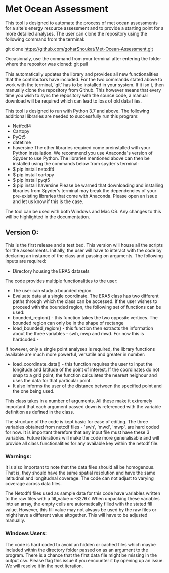 # Met Ocean Assessment 
This tool is designed to automate the process of met ocean assessments for a site's energy resource assessment and to provide a starting point for a more detailed analyses. The user can clone the repository using the following command from the terminal: 

git clone https://github.com/goharShoukat/Met-Ocean-Assessment.git

Occasionaly, use the command from your terminal after entering the folder where the repositor was cloned:
git pull

This automatically updates the library and provides all new functionalities that the contributors have included. For the two commands stated above to work with the terminal, 'git' has to be installed in your system. If it isn't, then manually clone the repository from Github. This however means that every time you wish to sync the repository with the source code, a manual download will be required which can lead to loss of old data files.  

This tool is designed to run with Python 3.7 and above. The following additional  libraries are needed to successfully run this program:
- Netfcdf4
- Cartopy
- PyQt5
- datetime
- haversine
The other libraries required come preinstalled with your Python installation. We recommend you use Anaconda's version of Spyder to use Python. The libraries mentioned above can then be installed using the commands below from spyder's terminal:
- $ pip install netcdf4
- $ pip install cartopy
- $ pip install pyqt5 
- $ pip install haversine
Please be warned that downloading and installing libraries from Spyder's terminal may break the dependencies of your pre-existing libraries that come with Anaconda. Please open an issue and let us know if this is the case. 

The tool can be used with both Windows and Mac OS. Any changes to this will be highlighted in the documentation. 

## Version 0:
This is the first release and a test bed. This version will house all the scripts for the assessments. Initially, the user will have to interact with the code by declaring an instance of the class and passing on arguments. The following inputs are required:
- Directory housing the ERA5 datasets

The code provides multiple functionalities to the user:
- The user can study a bounded region.
- Evaluate data at a single coordinate.
The ERA5 class has two different paths through which the class can be accessed. If the user wishes to proceed with the bounded region, the following set of functions can be used:
- bounded_region() - this function takes the two opposite vertices. The bounded region can only be in the shape of rectange
- load_bounded_region() - this function then extracts the information about the three variables - swh, mwp and mwd. For now this is hardcoded.-


If however, only a single point analyses is required, the library functions available are much more powerful, versatile and greater in number: 
- load_coordinate_data() - this function requires the user to input the longitude and latitude of the point of interest. If the coordinates do not snap to a grid point, the function calculates the nearest neighour and uses the data for that particular point. 
- It also informs the user of the distance between the specified point and the one being used. 

This class takes in a number of arguments. All these make it extremely important that each argument passed down is referenced with the variable definition as defined in the class. 

The structure of the code is kept basic for ease of editing. The three variables obtained from netcdf files - 'swh', 'mwd', 'mwp', are hard coded for now. It is important therefore that any input file must have these 3 variables. Future iterations will make the code more generalisable and will provide all class functionalities for any available key within the netcdf file.

### Warnings:
It is also important to note that the data files should all be homogenous. That is, they should have the same spatial resolution and have the same latitudnal and longitudnal coverage. The code can not adjust to varying coverage across data files.  

The Netcdf4 files used as sample data for this code have variables written to the raw files with a fill_value = -32767. When unpacking these variables into an array, the empty cells are automatically filled with the stated fill value. However, this fill value may not always be used by the raw files or might have a different value altogether. This will have to be adjusted manually. 
### Windows Users:
The code is hard coded to avoid an hidden or cached files which maybe included within the directory folder passed on as an argument to the program. There is a chance that the first data file might be missing in the output csv. Please flag this issue if you encounter it by opening up an issue. We will resolve it in the next iteration. 
